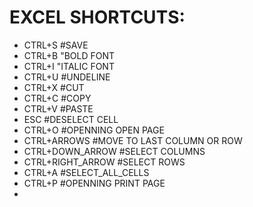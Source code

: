 # EXCEL SHORTCUTS:

- CTRL+S #SAVE
- CTRL+B "BOLD FONT
- CTRL+I "ITALIC FONT
- CTRL+U #UNDELINE
- CTRL+X #CUT
- CTRL+C #COPY
- CTRL+V #PASTE
- ESC #DESELECT CELL
- CTRL+O #OPENNING OPEN PAGE
- CTRL+ARROWS #MOVE TO LAST COLUMN OR ROW
- CTRL+DOWN_ARROW #SELECT COLUMNS
- CTRL+RIGHT_ARROW #SELECT ROWS
- CTRL+A #SELECT_ALL_CELLS
- CTRL+P #OPENNING PRINT PAGE
- 
